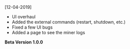 [12-04-2019] 
- UI overhaul
- Added the external commands (restart, shutdown, etc.)
- Fixed a few UI bugs
- Added a page to see the miner logs

__Beta Version 1.0.0__